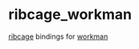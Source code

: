 # ribcage_workman

[ribcage](https://github.com/leshy/ribcage) bindings for [workman](https://github.com/leshy/workman)

